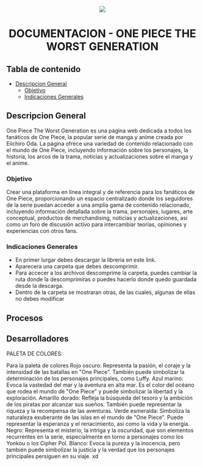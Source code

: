 <p align="center">
  <img src="SASS/IMGs/thestrawhead_pirates.ico" />
</p>

<h1 align="center"> DOCUMENTACION - ONE PIECE THE WORST GENERATION </h1>


## Tabla de contenido 
- [Descripcion General](#descripcion-general)
  * [Objetivo](#objetivo)
  * [Indicaciones Generales](#indicaciones-generales)
  
## Descripcion General
One Piece The Worst Generation es una página web dedicada a todos los fanáticos de One Piece, la popular serie de manga y anime creada por Eiichiro Oda. La página ofrece una variedad de contenido relacionado con el mundo de One Piece, incluyendo información sobre los personajes, la historia, los arcos de la trama, noticias y actualizaciones sobre el manga y el anime.

### Objetivo
Crear una plataforma en línea integral y de referencia para los fanáticos de One Piece, proporcionando un espacio centralizado donde los seguidores de la serie puedan acceder a una amplia gama de contenido relacionado, incluyendo información detallada sobre la trama, personajes, lugares, arte conceptual, productos de merchandising, noticias y actualizaciones, así como un foro de discusión activo para intercambiar teorías, opiniones y experiencias con otros fans.

### Indicaciones Generales
* En primer lurgar debes descargar la libreria en este link.
* Aparecera una carpeta que debes descomprimir.
* Para accecer a los archivos descomprime la carpeta, puedes cambiar la ruta donde la descomprimiras o puedes hacerlo donde quedo guardada desde la descarga.
* Dentro de la carpeta se mostraran otras, de las cuales, algunas de ellas no debes modificar
## Procesos
## Desarrolladores
                          

PALETA DE COLORES: 

Para la paleta de colores 
Rojo oscuro: Representa la pasión, el coraje y la intensidad de las batallas en "One Piece". También puede simbolizar la determinación de los personajes principales, como Luffy.
Azul marino: Evoca la vastedad del mar y la aventura en alta mar. Es el color del océano que rodea el mundo de "One Piece" y puede simbolizar la libertad y la exploración.
Amarillo dorado: Refleja la búsqueda del tesoro y la ambición de los piratas por alcanzar sus sueños. También puede representar la riqueza y la recompensa de las aventuras.
Verde esmeralda: Simboliza la naturaleza exuberante de las islas en el mundo de "One Piece". Puede representar la esperanza y el renacimiento, así como la vida y la energía.
Negro: Representa el misterio, la intriga y la oscuridad, que son elementos recurrentes en la serie, especialmente en torno a personajes como los Yonkou o los Cipher Pol.
Blanco: Evoca la pureza y la inocencia, pero también puede simbolizar la justicia y la verdad que los personajes principales persiguen en su viaje. xd
